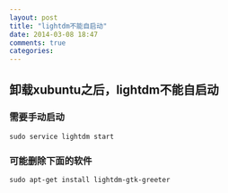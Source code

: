 ```yaml
---
layout: post
title: "lightdm不能自启动"
date: 2014-03-08 18:47
comments: true
categories: 
---
```

## 卸载xubuntu之后，lightdm不能自启动 ##
### 需要手动启动 ###
```
sudo service lightdm start
```
### 可能删除下面的软件 ###
```
sudo apt-get install lightdm-gtk-greeter
```